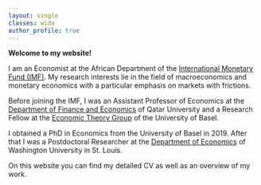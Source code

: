 ```yaml
---
layout: single
classes: wide
author_profile: true
---
```


**Welcome to my website!**

I am an Economist at the African Department of the [International Monetary Fund (IMF)](https://www.imf.org/en/Home). My research interests lie in the field of macroeconomics and monetary economics with a particular emphasis on markets with frictions.

Before joining the IMF, I was an Assistant Professor of Economics at the [Department of Finance and Economics](http://www.qu.edu.qa/business/academic-departments/finance) of Qatar University and a Research Fellow at the [Economic Theory Group](https://wwz.unibas.ch/en/faculty/people/berentsen-aleksander-economic-theory/) of the University of Basel.

I obtained a PhD in Economics from the University of Basel in 2019. After that I was a Postdoctoral Researcher at the [Department of Economics](https://economics.wustl.edu/) of Washington University in St. Louis.

On this website you can find my detailed CV as well as an overview of my work.
